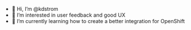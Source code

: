 - 👋 Hi, I’m @kdstrom
- 👀 I’m interested in user feedback and good UX
- 🌱 I’m currently learning how to create a better integration for OpenShift


<!---
kdstrom/kdstrom is a ✨ special ✨ repository because its `README.md` (this file) appears on your GitHub profile.
You can click the Preview link to take a look at your changes.
--->
